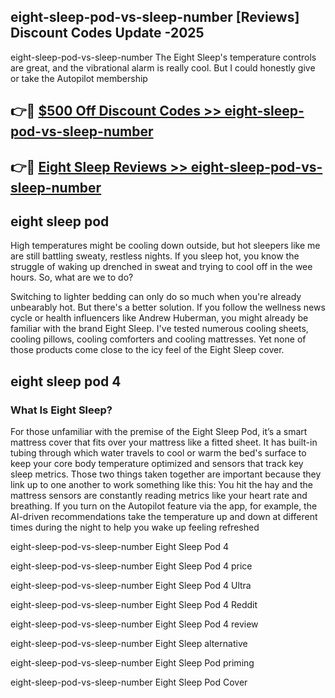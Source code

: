 ## eight-sleep-pod-vs-sleep-number [Reviews​] Discount Codes Update -2025

eight-sleep-pod-vs-sleep-number The Eight Sleep's temperature controls are great, and the vibrational alarm is really cool. But I could honestly give or take the Autopilot membership

## 👉🔴 [$500 Off Discount Codes >> eight-sleep-pod-vs-sleep-number](http://download.freeplayer.one?title=eight-sleep-pod-vs-sleep-number&ref=18-ES)

## 👉🔴 [Eight Sleep Reviews >> eight-sleep-pod-vs-sleep-number](http://download.freeplayer.one?title=eight-sleep-pod-vs-sleep-number&ref=18-ES)

## eight sleep pod

High temperatures might be cooling down outside, but hot sleepers like me are still battling sweaty, restless nights. If you sleep hot, you know the struggle of waking up drenched in sweat and trying to cool off in the wee hours. So, what are we to do?

Switching to lighter bedding can only do so much when you're already unbearably hot. But there's a better solution. If you follow the wellness news cycle or health influencers like Andrew Huberman, you might already be familiar with the brand Eight Sleep. I've tested numerous cooling sheets, cooling pillows, cooling comforters and cooling mattresses. Yet none of those products come close to the icy feel of the Eight Sleep cover.

## eight sleep pod 4

### What Is Eight Sleep?

For those unfamiliar with the premise of the Eight Sleep Pod, it’s a smart mattress cover that fits over your mattress like a fitted sheet. It has built-in tubing through which water travels to cool or warm the bed's surface to keep your core body temperature optimized and sensors that track key sleep metrics. Those two things taken together are important because they link up to one another to work something like this: You hit the hay and the mattress sensors are constantly reading metrics like your heart rate and breathing. If you turn on the Autopilot feature via the app, for example, the AI-driven recommendations take the temperature up and down at different times during the night to help you wake up feeling refreshed

eight-sleep-pod-vs-sleep-number Eight Sleep Pod 4

eight-sleep-pod-vs-sleep-number Eight Sleep Pod 4 price

eight-sleep-pod-vs-sleep-number Eight Sleep Pod 4 Ultra

eight-sleep-pod-vs-sleep-number Eight Sleep Pod 4 Reddit

eight-sleep-pod-vs-sleep-number Eight Sleep Pod 4 review

eight-sleep-pod-vs-sleep-number Eight Sleep alternative

eight-sleep-pod-vs-sleep-number Eight Sleep Pod priming

eight-sleep-pod-vs-sleep-number Eight Sleep Pod Cover